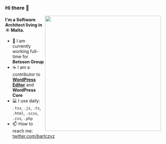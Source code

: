 ### Hi there :wave:

<img align="right" width="375" src="https://media.giphy.com/media/VeBeB9rR524RW/giphy.gif">

#### I'm a Software Architect living in :sunny: Malta.

- :office: I am currently working full-time for **Betsson Group**
- :coffee: I am a contributor to **[WordPress Editor](https://github.com/WordPress/gutenberg)** and **WordPress Core**
- :computer: I use daily: `.tsx`, `.js`, `.ts`, `.html`, `.scss`, `.css`, `.php`
- :mailbox: How to reach me: [twitter.com/bartczyz](https://twitter.com/bartczyz)
